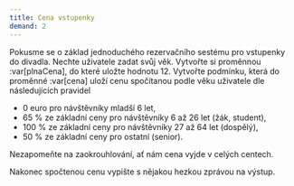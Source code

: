 ```yaml
---
title: Cena vstupenky
demand: 2
---
```


Pokusme se o základ jednoduchého rezervačního sestému pro vstupenky do divadla. Nechte uživatele zadat svůj věk. Vytvořte si proměnnou :var[plnaCena], do které uložte hodnotu 12. Vytvořte podmínku, která do proměnné :var[cena] uloží cenu spočítanou podle věku uživatele dle následujících pravidel

- 0 euro pro návštěvníky mladší 6 let,
- 65 % ze základní ceny pro návštěvníky 6 až 26 let (žák, student),
- 100 % ze základní ceny pro návštěvníky 27 až 64 let (dospělý),
- 50 % ze základní ceny pro ostatní (senior).

Nezapomeňte na zaokrouhlování, ať nám cena vyjde v celých centech.

Nakonec spočtenou cenu vypište s nějakou hezkou zprávou na výstup.
